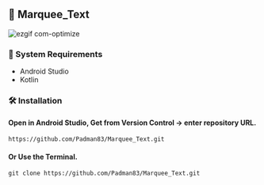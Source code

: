 ## 📱 Marquee_Text

![ezgif com-optimize](https://user-images.githubusercontent.com/45048950/90668777-281ffe80-e283-11ea-8a4a-7d005c0b9c24.gif)

### 🧰 System Requirements

* Android Studio
* Kotlin

### 🛠️ Installation 

#### Open in Android Studio, Get from Version Control -> enter repository URL.

```
https://github.com/Padman83/Marquee_Text.git
```

#### Or Use the Terminal.

```
git clone https://github.com/Padman83/Marquee_Text.git
